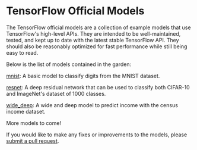 # TensorFlow Official Models

The TensorFlow official models are a collection of example models that use TensorFlow's high-level APIs. They are intended to be well-maintained, tested, and kept up to date with the latest stable TensorFlow API. They should also be reasonably optimized for fast performance while still being easy to read.

Below is the list of models contained in the garden:

[mnist](mnist): A basic model to classify digits from the MNIST dataset.

[resnet](resnet): A deep residual network that can be used to classify both CIFAR-10 and ImageNet's dataset of 1000 classes.

[wide_deep](wide_deep): A wide and deep model to predict income with the census income dataset.

More models to come!

If you would like to make any fixes or improvements to the models, please [submit a pull request](https://github.com/tensorflow/models/compare).
